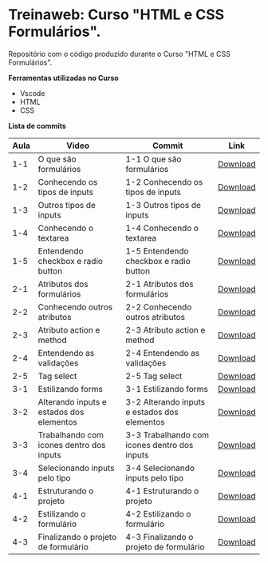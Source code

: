 # Treinaweb: Curso "HTML e CSS Formulários".

Repositório com o código produzido durante o Curso "HTML e CSS Formulários".

**Ferramentas utilizadas no Curso**

 - Vscode
 - HTML
 - CSS

**Lista de commits**

Aula | Video | Commit | Link
------ | ------ | ------ | ------
1-1 | O que são formulários| 1-1 O que são formulários | [Download](https://github.com/treinaweb/html-css-formularios/archive/c7aae62964148f8d2a259b440a6345374f8aa02c.zip)
1-2 | Conhecendo os tipos de inputs| 1-2 Conhecendo os tipos de inputs | [Download](https://github.com/treinaweb/html-css-formularios/archive/3ecf3be8e3154be7f0141e3d09158b8a30e8370c.zip)
1-3 | Outros tipos de inputs| 1-3 Outros tipos de inputs | [Download](https://github.com/treinaweb/html-css-formularios/archive/1229eb6498f41e5624c66a189061019d1dfb1521.zip)
1-4 | Conhecendo o textarea| 1-4 Conhecendo o textarea | [Download](https://github.com/treinaweb/html-css-formularios/archive/8cb662523e800741611e6fe8792964a00f8c0899.zip)
1-5 | Entendendo checkbox e radio button| 1-5 Entendendo checkbox e radio button | [Download](https://github.com/treinaweb/html-css-formularios/archive/25b58a271a4f3068e0df15f4a50d29a73294ed6b.zip)
2-1 | Atributos dos formulários| 2-1 Atributos dos formulários | [Download](https://github.com/treinaweb/html-css-formularios/archive/89dfe401b4b36dd90af2a3679c8162d395bef1ee.zip)
2-2 | Conhecendo outros atributos| 2-2 Conhecendo outros atributos | [Download](https://github.com/treinaweb/html-css-formularios/archive/1cf4e11ec21b090e3b5af5d6577c935cf8606d5d.zip)
2-3 | Atributo action e method| 2-3 Atributo action e method | [Download](https://github.com/treinaweb/html-css-formularios/archive/c24de1ac6636c5d9793b88749313aae38db2593d.zip)
2-4 | Entendendo as validações| 2-4 Entendendo as validações | [Download](https://github.com/treinaweb/html-css-formularios/archive/94b145ab306abd1ec31acb33511d349f4c9cde48.zip)
2-5 | Tag select| 2-5 Tag select | [Download](https://github.com/treinaweb/html-css-formularios/archive/2af469bd51230c7f4593e82d7b272b8e3f75582c.zip)
3-1 | Estilizando forms| 3-1 Estilizando forms | [Download](https://github.com/treinaweb/html-css-formularios/archive/ac1c7b1e2489c9eae2ebb8434fc11ccda234febe.zip)
3-2 | Alterando inputs e estados dos elementos| 3-2 Alterando inputs e estados dos elementos | [Download](https://github.com/treinaweb/html-css-formularios/archive/f529068dd4f11ef28175f4492c3c18d2297a0288.zip)
3-3 | Trabalhando com icones dentro dos inputs| 3-3 Trabalhando com icones dentro dos inputs | [Download](https://github.com/treinaweb/html-css-formularios/archive/3a378e86af037de4f93972d3adb9d8645e9acc0f.zip)
3-4 | Selecionando inputs pelo tipo| 3-4 Selecionando inputs pelo tipo | [Download](https://github.com/treinaweb/html-css-formularios/archive/b33f621893aeb863d8b468fcd36f021b188e756e.zip)
4-1 | Estruturando o projeto| 4-1 Estruturando o projeto | [Download](https://github.com/treinaweb/html-css-formularios/archive/763a7229dcc1289b2397e6bc4ae3c6e3adec731d.zip)
4-2 | Estilizando o formulário| 4-2 Estilizando o formulário | [Download](https://github.com/treinaweb/html-css-formularios/archive/390aaa0a21f55b3bad4dac297e1c2937a84d5597.zip)
4-3 | Finalizando o projeto de formulário| 4-3 Finalizando o projeto de formulário | [Download](https://github.com/treinaweb/html-css-formularios/archive/4bd345d80930aa9ea26e570d1a75d61a86ce999e.zip)
